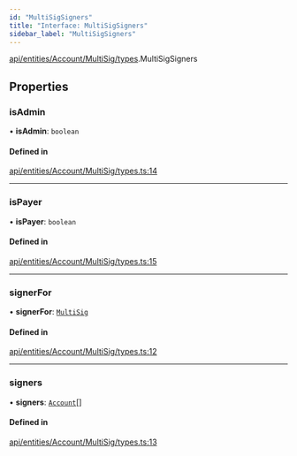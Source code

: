 ```yaml
---
id: "MultiSigSigners"
title: "Interface: MultiSigSigners"
sidebar_label: "MultiSigSigners"
---
```


[api/entities/Account/MultiSig/types](../../../../../../../modules/API/Entities/Account/MultiSig/Types/Types.md).MultiSigSigners

## Properties

### isAdmin

• **isAdmin**: `boolean`

#### Defined in

[api/entities/Account/MultiSig/types.ts:14](https://github.com/PolymeshAssociation/polymesh-sdk/blob/8a9e72221/src/api/entities/Account/MultiSig/types.ts#L14)

___

### isPayer

• **isPayer**: `boolean`

#### Defined in

[api/entities/Account/MultiSig/types.ts:15](https://github.com/PolymeshAssociation/polymesh-sdk/blob/8a9e72221/src/api/entities/Account/MultiSig/types.ts#L15)

___

### signerFor

• **signerFor**: [`MultiSig`](../../../../../../../classes/API/Entities/Account/MultiSig/MultiSig.md)

#### Defined in

[api/entities/Account/MultiSig/types.ts:12](https://github.com/PolymeshAssociation/polymesh-sdk/blob/8a9e72221/src/api/entities/Account/MultiSig/types.ts#L12)

___

### signers

• **signers**: [`Account`](../../../../../../../classes/API/Entities/Account/Account.md)[]

#### Defined in

[api/entities/Account/MultiSig/types.ts:13](https://github.com/PolymeshAssociation/polymesh-sdk/blob/8a9e72221/src/api/entities/Account/MultiSig/types.ts#L13)

